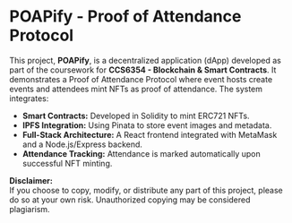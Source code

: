 # POAPify - Proof of Attendance Protocol

This project, **POAPify**, is a decentralized application (dApp) developed as part of the coursework for **CCS6354 - Blockchain & Smart Contracts**. It demonstrates a Proof of Attendance Protocol where event hosts create events and attendees mint NFTs as proof of attendance. The system integrates:

- **Smart Contracts:** Developed in Solidity to mint ERC721 NFTs.
- **IPFS Integration:** Using Pinata to store event images and metadata.
- **Full-Stack Architecture:** A React frontend integrated with MetaMask and a Node.js/Express backend.
- **Attendance Tracking:** Attendance is marked automatically upon successful NFT minting.

**Disclaimer:**  
If you choose to copy, modify, or distribute any part of this project, please do so at your own risk. Unauthorized copying may be considered plagiarism.
